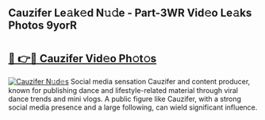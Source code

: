 ## Cauzifer Le𝚊k𝚎d N𝚞𝚍e - Part-3WR Vid𝚎o Le𝚊ks Photos 9yorR

# <h2><a href="http://fbg3bc.evod.top/?m=Cauzifer">🔗 👉🔴 Cauzifer Vid𝚎o Ph𝚘t𝚘s</a></h2>

[![Cauzifer N𝚞d𝚎s](https://i.imgur.com/8V9OHl7.gif)](http://fbg3bc.evod.top/?m=Cauzifer)
Social media sensation Cauzifer and content producer, known for publishing dance and lifestyle-related material through viral dance trends and mini vlogs. A public figure like Cauzifer, with a strong social media presence and a large following, can wield significant influence. 
